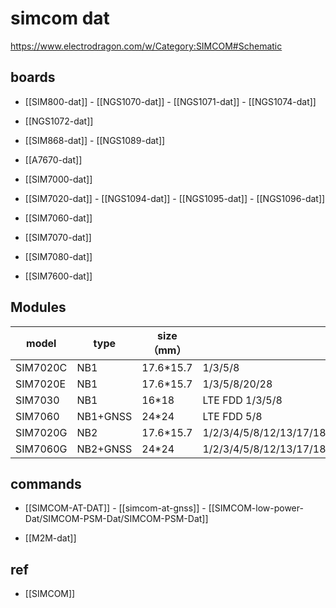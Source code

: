 
# simcom dat 

https://www.electrodragon.com/w/Category:SIMCOM#Schematic


## boards 

- [[SIM800-dat]] - [[NGS1070-dat]] - [[NGS1071-dat]] - [[NGS1074-dat]]

- [[NGS1072-dat]]

- [[SIM868-dat]] - [[NGS1089-dat]]
  
- [[A7670-dat]]

- [[SIM7000-dat]]
  
- [[SIM7020-dat]] - [[NGS1094-dat]] - [[NGS1095-dat]] - [[NGS1096-dat]]

- [[SIM7060-dat]]
  
- [[SIM7070-dat]]
  
- [[SIM7080-dat]]

- [[SIM7600-dat]]


## Modules 

| model    | type     | size（mm） | note                                               |
| -------- | -------- | ---------- | -------------------------------------------------- |
| SIM7020C | NB1      | 17.6*15.7  | 1/3/5/8                                            |
| SIM7020E | NB1      | 17.6*15.7  | 1/3/5/8/20/28                                      |
| SIM7030  | NB1      | 16*18      | LTE FDD 1/3/5/8                                    |
| SIM7060  | NB1+GNSS | 24*24      | LTE FDD 5/8                                        |
| SIM7020G | NB2      | 17.6*15.7  | 1/2/3/4/5/8/12/13/17/18/19/20/25/26/28/66/70/71/85 |
| SIM7060G | NB2+GNSS | 24*24      | 1/2/3/4/5/8/12/13/17/18/19/20/25/26/28/66/70/71/85 |

## commands 
- [[SIMCOM-AT-DAT]] - [[simcom-at-gnss]] - [[SIMCOM-low-power-Dat/SIMCOM-PSM-Dat/SIMCOM-PSM-Dat]]

- [[M2M-dat]]

## ref 

- [[SIMCOM]]